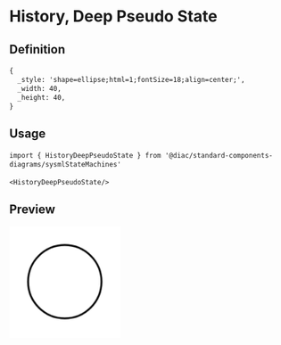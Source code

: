 # History, Deep Pseudo State

## Definition

```
{
  _style: 'shape=ellipse;html=1;fontSize=18;align=center;',
  _width: 40,
  _height: 40,
}
```

## Usage

```
import { HistoryDeepPseudoState } from '@diac/standard-components-diagrams/sysmlStateMachines'

<HistoryDeepPseudoState/>
```

## Preview

<img src="./history-deep-pseudo-state.png" width="200"/>
